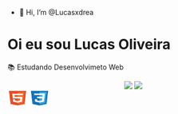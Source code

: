 - 👋 Hi, I’m @Lucasxdrea
# Oi eu sou Lucas Oliveira
📚 Estudando Desenvolvimeto Web



<div align="center">
  <img height="180em" src="https://github-readme-stats.vercel.app/api?username=Lucasxdrea&show_icons=true&theme=dark&include_all_commits=true&count_private=true"/>
  <img height="180em" src="https://github-readme-stats.vercel.app/api/top-langs/?username=Lucasxdrea&layout=compact&langs_count=7&theme=dark"/>
</div>



  <img align="center" alt="Rafa-HTML" height="30" width="40" src="https://raw.githubusercontent.com/devicons/devicon/master/icons/html5/html5-original.svg">
  <img align="center" alt="Rafa-CSS" height="30" width="40" src="https://raw.githubusercontent.com/devicons/devicon/master/icons/css3/css3-original.svg">
